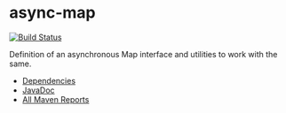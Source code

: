 async-map
=========

[![Build Status](https://travis-ci.org/mxro/async-map.svg?branch=master)](https://travis-ci.org/mxro/async-map)

Definition of an asynchronous Map interface and utilities to work with the same.

- [Dependencies](http://modules.appjangle.com/async-map/latest/dependencies.html)
- [JavaDoc](http://modules.appjangle.com/async-map/latest/apidocs/index.html)
- [All Maven Reports](http://modules.appjangle.com/async-map/latest/project-reports.html)
